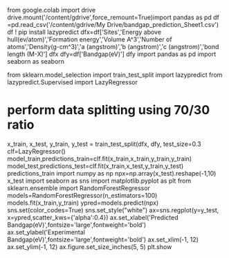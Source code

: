 from google.colab import drive drive.mount('/content/gdrive',force_remount=True)import pandas as pd
df =pd.read_csv('/content/gdrive/My Drive/bandgap_prediction_Sheet1.csv') df
! pip install lazypredict
dfx=df['Sites','Energy above hull(ev/atom)','Formation energy','Volume A^3','Number of atoms','Density(g-cm^3)','a (angstrom)','b (angstrom)','c (angstrom)','bond length (M-X)']
dfx
dfy=df['Bandgap(eV)'] dfy
import pandas as pd import seaborn as seaborn
 
from sklearn.model_selection import train_test_split import lazypredict
from lazypredict.Supervised import LazyRegressor
# perform data splitting using 70/30 ratio
x_train, x_test, y_train, y_test = train_test_split(dfx, dfy, test_size=0.3
clf=LazyRegressor() model_train,predictions_train=clf.fit(x_train,x_train,y_train,y_train) model_test,predictions_test=clf.fit(x_train,x_test,y_train,y_test) predictions_train
import numpy as np npx=np.array(x_test).reshape(-1,10) x_test
import seaborn as sns
import matplotlib.pyplot as plt
from sklearn.ensemble import RandomForestRegressor models=RandomForestRegressor(n_estimators=100) models.fit(x_train,y_train)
ypred=models.predict(npx)
sns.set(color_codes=True) sns.set_style("white")
ax=sns.regplot(y=y_test, x=ypred,scatter_kws={'alpha':0.4}) ax.set_xlabel('Predicted Bandgap(eV)',fontsize='large',fontweight='bold') ax.set_ylabel('Experimental Bandgap(eV)',fontsize='large',fontweight='bold') ax.set_xlim(-1, 12)
ax.set_ylim(-1, 12)
ax.figure.set_size_inches(5, 5) plt.show


